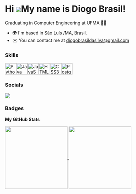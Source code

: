 Hi ![](https://user-images.githubusercontent.com/18350557/176309783-0785949b-9127-417c-8b55-ab5a4333674e.gif)My name is Diogo Brasil!
=====================================================================================================================================

Graduating in Computer Engineering at UFMA 🧑‍💻​

* 🌍  I'm based in São Luís /MA, Brasil.
* ✉️  You can contact me at [diogobrasildasilva@gmail.com](mailto:diogobrasildasilva@gmail.com)

### Skills

<p align="left">
<a href="https://www.python.org/" target="_blank" rel="noreferrer"><img src="https://raw.githubusercontent.com/danielcranney/readme-generator/main/public/icons/skills/python-colored.svg" width="36" height="36" alt="Python" /></a><a href="https://www.oracle.com/java/" target="_blank" rel="noreferrer"><img src="https://raw.githubusercontent.com/danielcranney/readme-generator/main/public/icons/skills/java-colored.svg" width="36" height="36" alt="Java" /></a><a href="https://developer.mozilla.org/en-US/docs/Web/JavaScript" target="_blank" rel="noreferrer"><img src="https://raw.githubusercontent.com/danielcranney/readme-generator/main/public/icons/skills/javascript-colored.svg" width="36" height="36" alt="JavaScript" /></a><a href="https://developer.mozilla.org/en-US/docs/Glossary/HTML5" target="_blank" rel="noreferrer"><img src="https://raw.githubusercontent.com/danielcranney/readme-generator/main/public/icons/skills/html5-colored.svg" width="36" height="36" alt="HTML5" /></a><a href="https://www.w3.org/TR/CSS/#css" target="_blank" rel="noreferrer"><img src="https://raw.githubusercontent.com/danielcranney/readme-generator/main/public/icons/skills/css3-colored.svg" width="36" height="36" alt="CSS3" /></a><a href="https://www.postgresql.org/" target="_blank" rel="noreferrer"><img src="https://raw.githubusercontent.com/danielcranney/readme-generator/main/public/icons/skills/postgresql-colored.svg" width="36" height="36" alt="PostgreSQL" /></a>
</p>

### Socials
<a href="https://instagram.com/diogobrasil/diogobrasil"> <img loading="lazy" src="https://img.shields.io/badge/-Instagram-%23E4405F?style=for-the-badge&logo=instagram&logoColor=white" target="_blank"></a>
### Badges

<b>My GitHub Stats</b>

<a href="https://github.com/diogobrasil/diogobrasil">
  <img height=200 align="center" src="https://github-readme-stats.vercel.app/api?username=diogobrasil&show_icons=true&theme=tokyonight" />
</a>
<a href="https://github.com/diogobrasil/diogobrasil">
  <img height=200 align="center" src="https://github-readme-stats.vercel.app/api/top-langs?username=diogobrasil&layout=compact&langs_count=8&card_width=320&theme=tokyonight" />
</a>

